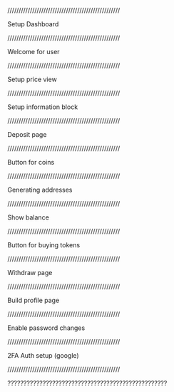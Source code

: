 //////////////////////////////////////////////////

Setup Dashboard

//////////////////////////////////////////////////

Welcome for user

//////////////////////////////////////////////////

Setup price view

//////////////////////////////////////////////////

Setup information block

//////////////////////////////////////////////////

Deposit page

//////////////////////////////////////////////////

Button for coins

//////////////////////////////////////////////////

Generating addresses

//////////////////////////////////////////////////

Show balance

//////////////////////////////////////////////////

Button for buying tokens

//////////////////////////////////////////////////

Withdraw page

//////////////////////////////////////////////////

Build profile page

//////////////////////////////////////////////////

Enable password changes

//////////////////////////////////////////////////

2FA Auth setup (google)

//////////////////////////////////////////////////

??????????????????????????????????????????????????